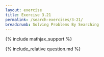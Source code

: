 ```yaml
---
layout: exercise
title: Exercise 3.21
permalink: /search-exercises/3-21/
breadcrumb: Solving Problems By Searching
---
```


{% include mathjax_support %}

<div><i class="arrow-up" data-chapter="search-exercises" data-exercise="ex_21" data-rating="0"></i></div>
{% include_relative question.md %}

